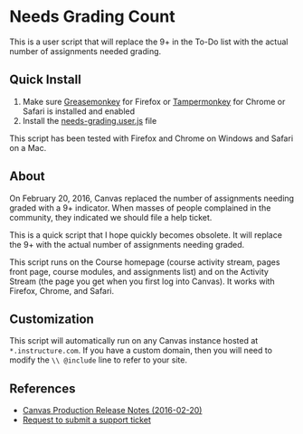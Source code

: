 # Needs Grading Count
This is a user script that will replace the 9+ in the To-Do list with the actual number of assignments needed grading.

## Quick Install
1. Make sure [Greasemonkey](https://addons.mozilla.org/en-us/firefox/addon/greasemonkey/) for Firefox or [Tampermonkey](http://tampermonkey.net/) for Chrome or Safari is installed and enabled
2. Install the [needs-grading.user.js](https://github.com/jamesjonesmath/canvancement/raw/master/needs-grading/needs-grading.user.js) file
 
This script has been tested with Firefox and Chrome on Windows and Safari on a Mac.

## About
On February 20, 2016, Canvas replaced the number of assignments needing graded with a 9+ indicator. When masses of people complained in the community, they indicated we should file a help ticket.

This is a quick script that I hope quickly becomes obsolete. It will replace the 9+ with the actual number of assignments needing graded.

This script runs on the Course homepage (course activity stream, pages front page, course modules, and assignments list) and on the Activity Stream (the page you get when you first log into Canvas). It works with Firefox, Chrome, and Safari.

## Customization
This script will automatically run on any Canvas instance hosted at ``*.instructure.com``. If you have a custom domain, then you will need to modify the `\\ @include` line to refer to your site.

## References
* [Canvas Production Release Notes (2016-02-20)](https://community.canvaslms.com/docs/DOC-6092)
* [Request to submit a support ticket](https://community.canvaslms.com/docs/DOC-6092#comment-39747)
